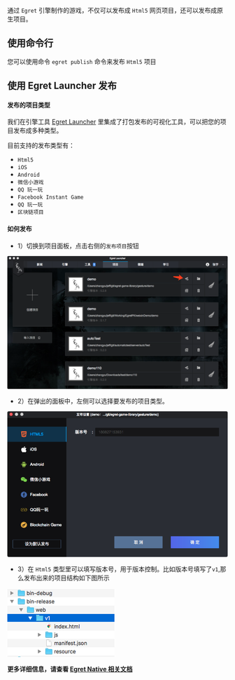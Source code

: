 通过 `Egret` 引擎制作的游戏，不仅可以发布成 `Html5` 网页项目，还可以发布成原生项目。

## 使用命令行
您可以使用命令 `egret publish` 命令来发布 `Html5` 项目

## 使用 Egret Launcher 发布
#### 发布的项目类型
我们在引擎工具 [Egret Launcher](https://egret.com/products/engine.html) 里集成了打包发布的可视化工具，可以把您的项目发布成多种类型。

目前支持的发布类型有： 

* `Html5`
* `iOS`
* `Android` 
* `微信小游戏` 
* `QQ 玩一玩`
* `Facebook Instant Game`
* `QQ 玩一玩`
* `区块链项目`

#### 如何发布
* 1）切换到项目面板，点击右侧的`发布项目`按钮

![](./p1.png)


* 2）在弹出的面板中，左侧可以选择要发布的项目类型。

![](./p2.png)


* 3）在 `Html5` 类型里可以填写版本号，用于版本控制。比如版本号填写了`v1`,那么发布出来的项目结构如下图所示
 
![](./p3.png)

**更多详细信息，请查看 [Egret Native 相关文档](http://developer.egret.com/cn/github/egret-docs/Native/index.html?home=1)**